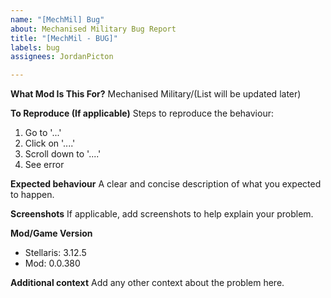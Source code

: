 ```yaml
---
name: "[MechMil] Bug"
about: Mechanised Military Bug Report
title: "[MechMil - BUG]"
labels: bug
assignees: JordanPicton

---
```


**What Mod Is This For?**
Mechanised Military/(List will be updated later)

**To Reproduce (If applicable)**
Steps to reproduce the behaviour:
1. Go to '...'
2. Click on '....'
3. Scroll down to '....'
4. See error

**Expected behaviour**
A clear and concise description of what you expected to happen.

**Screenshots**
If applicable, add screenshots to help explain your problem.

**Mod/Game Version**
 - Stellaris: 3.12.5
 - Mod: 0.0.380

**Additional context**
Add any other context about the problem here.
